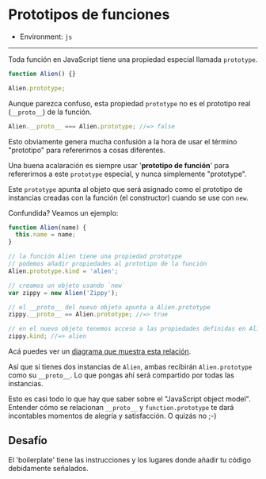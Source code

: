 # Prototipos de funciones

* Environment: `js`

***

Toda función en JavaScript tiene una propiedad especial llamada `prototype`.

```js
function Alien() {}

Alien.prototype;
```

Aunque parezca confuso, esta propiedad `prototype` no es el prototipo real
(`__proto__`) de la función.

```js
Alien.__proto__ === Alien.prototype; //=> false
```

Esto obviamente genera mucha confusión a la hora de usar el término "prototipo"
para refererirnos a cosas diferentes.

Una buena acalaración es siempre usar '__prototipo de función__' para
refererirnos a este `prototype` especial, y nunca simplemente "prototype".

Este `prototype` apunta al objeto que será asignado como el prototipo de
instancias creadas con la función (el constructor) cuando se use con `new`.

Confundida? Veamos un ejemplo:

```js
function Alien(name) {
  this.name = name;
}

// la función Alien tiene una propiedad prototype
// podemos añadir propiedades al prototipo de la función
Alien.prototype.kind = 'alien';

// creamos un objeto usando `new`
var zippy = new Alien('Zippy');

// el __proto__ del nuevo objeto apunta a Alien.prototype
zippy.__proto__ == Alien.prototype; //=> true

// en el nuevo objeto tenemos acceso a las propiedades definidas en Alien.prototype
zippy.kind; //=> alien
```

Acá puedes ver un [diagrama que muestra esta relación](https://docs.google.com/drawings/d/1AKJcvxs0t3iGtqkRV8rFAWlo7tojkOSwjfhr1NWaTb0/pub?w=889&h=482).

Así que si tienes dos instancias de `Alien`, ambas recibirán `Alien.prototype`
como su `__proto__`. Lo que pongas ahí será compartido por todas las instancias.

Esto es casi todo lo que hay que saber sobre el "JavaScript object model".
Entender cómo se relacionan `__proto__` y `function.prototype` te dará
incontables momentos de alegría y satisfacción. O quizás no ;-)

## Desafío

El 'boilerplate' tiene las instrucciones y los
lugares donde añadir tu código debidamente señalados.
